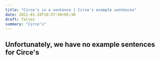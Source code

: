 ```yaml
---
title: "Circe's in a sentence | Circe's example sentences"
date: 2021-01-20T19:57:50+05:30
draft: falses
summary: "Circe's"
---
```

## Unfortunately, we have no example sentences for Circe's                 
